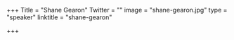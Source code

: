 +++
Title = "Shane Gearon"
Twitter = ""
image = "shane-gearon.jpg"
type = "speaker"
linktitle = "shane-gearon"

+++


